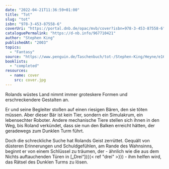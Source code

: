 ```yaml
---
date: "2022-04-21T11:36:59+01:00"
title: "Tot"
slug: "tot"
isbn: "978-3-453-87558-6"
coverUri: "https://portal.dnb.de/opac/mvb/cover?isbn=978-3-453-87558-6"
cataloguePermalink: "https://d-nb.info/967710421"
author: "Stephen King"
publishedAt: "2003"
topics:
  - "Fantasy"
source: "https://www.penguin.de/Taschenbuch/tot-/Stephen-King/Heyne/e168761.rhd"
booklists:
  - "completed"
resources:
  - name: cover
    src: cover.jpg
---
```

Rolands wüstes Land nimmt immer groteskere Formen und erschreckendere Gestalten 
an.

Er und seine Begleiter stoßen auf einen riesigen Bären, den sie töten müssen. 
Aber dieser Bär ist kein Tier, sondern ein Simulakrum, ein lebensechter Roboter.
Andere mechanische Tiere stellen sich ihnen in den Weg, bis Roland verkündet, 
dass sie nun den Balken erreicht hätten, der geradewegs zum Dunklen Turm führt.

Doch die schreckliche Suche hat Rolands Geist zerrüttet. Gequält von düsteren 
Erinnerungen und Schuldgefühlen, am Rande des Wahnsinns, beginnt er von einem 
Schlüssel zu träumen, der - ähnlich wie die aus dem Nichts auftauchenden Türen 
in [„Drei“]({{< ref "drei" >}}) - ihm helfen wird, das Rätsel des 
Dunklen Turms zu lösen.